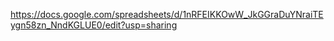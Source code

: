 https://docs.google.com/spreadsheets/d/1nRFEIKKOwW_JkGGraDuYNraiTEygn58zn_NndKGLUE0/edit?usp=sharing
